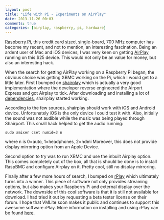 ```yaml
---
layout: post
title: "Life with Pi - Experiments on AirPlay"
date: 2013-11-26 00:03
comments: true
categories: [airplay, raspberry, pi, hardware]
---
```

[Raspberry Pi](http://www.raspberrypi.org), this credit card sized, single-board, 700 MHz computer has become my recent, and not to mention, an interesting fascination. Being an ardent user of Mac and iOS devices, I was very keen on getting [AirPlay](http://www.apple.com/airplay/) running on this $25 device. This would not only be an value for money, but also an interesting hack.

When the search for getting AirPlay working on a Raspberry Pi began, the obvious choice was getting XBMC working on the Pi, which I would get to a little later. First I bumped on [shairplay](https://github.com/juhovh/shairplay) which is actually a very good implementation where the developer reverse engineered the Airport Express and got Airplay to tick. After downloading and installing a lot of [dependencies](http://computers.tutsplus.com/tutorials/using-a-raspberry-pi-as-an-airplay-receiver--mac-54316), shairplay started working. 
<!-- more -->
According to the few sources, shairplay should work with iOS and Android device. Unfortunately iOS is the only device I could test it with. Also, initially the sound was not audible while the music was being played through Shairport. This small hack helped to get the audio running:
```
sudo amixer cset numid=3 n
```
where n is 0=auto, 1=headphones, 2=hdmi	
Moreover, this does not provide display mirroring option from an Apple Device.

Second option to try was to run XBMC and use the inbuilt Airplay option. This comes completely out of the box, all that is should be done is to install RaspBMC and configure Airplay on it. Pretty cool, still no display mirroring.

Finally after a few more hours of search, I bumped on [rPlay](http://vmlite.com/rplay/) which ultimately turns into a winner. This piece of software not only provides streaming options, but also makes your Raspberry Pi and external display over the network. The downside of this cool software is that it is still not available for download. I had tried it out by requesting a beta tester license on their forum. I hope that VMLite soon makes it public and continues to support this awesome software rPlay. More information on installing and using rPlay can be found [here](http://adventuresandwhathaveyou.wordpress.com/2013/09/02/airplay-mirroring-on-raspberry-pi-with-rplay/).

